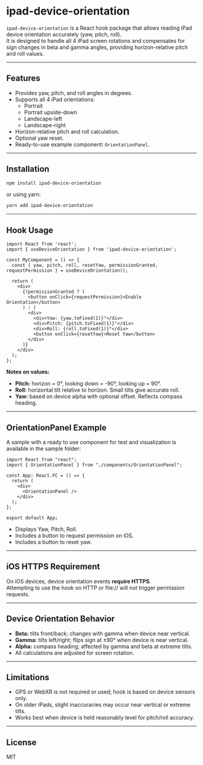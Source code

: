 # ipad-device-orientation

`ipad-device-orientation` is a React hook package that allows reading iPad device orientation accurately (yaw, pitch, roll).  
It is designed to handle all 4 iPad screen rotations and compensates for sign changes in beta and gamma angles, providing horizon-relative pitch and roll values.

---

## Features

- Provides yaw, pitch, and roll angles in degrees.
- Supports all 4 iPad orientations:
    - Portrait
    - Portrait upside-down
    - Landscape-left
    - Landscape-right
- Horizon-relative pitch and roll calculation.
- Optional yaw reset.
- Ready-to-use example component: `OrientationPanel`.

---

## Installation

```bash
npm install ipad-device-orientation
```

or using yarn:

```bash
yarn add ipad-device-orientation
```

---

## Hook Usage

```tsx
import React from 'react';
import { useDeviceOrientation } from 'ipad-device-orientation';

const MyComponent = () => {
  const { yaw, pitch, roll, resetYaw, permissionGranted, requestPermission } = useDeviceOrientation();

  return (
    <div>
      {!permissionGranted ? (
        <button onClick={requestPermission}>Enable Orientation</button>
      ) : (
        <div>
          <div>Yaw: {yaw.toFixed(1)}°</div>
          <div>Pitch: {pitch.toFixed(1)}°</div>
          <div>Roll: {roll.toFixed(1)}°</div>
          <button onClick={resetYaw}>Reset Yaw</button>
        </div>
      )}
    </div>
  );
};
```

**Notes on values:**

- **Pitch:** horizon = 0°, looking down = -90°, looking up = 90°.
- **Roll:** horizontal tilt relative to horizon. Small tilts give accurate roll.
- **Yaw:** based on device alpha with optional offset. Reflects compass heading.

---

## OrientationPanel Example

A sample with a ready to use component for test and visualization is available in the sample folder:

```tsx
import React from "react";
import { OrientationPanel } from "./components/OrientationPanel";

const App: React.FC = () => {
  return (
    <div>
      <OrientationPanel />
    </div>
  );
};

export default App;
```

- Displays Yaw, Pitch, Roll.
- Includes a button to request permission on iOS.
- Includes a button to reset yaw.

---

## iOS HTTPS Requirement

On iOS devices, device orientation events **require HTTPS**.  
Attempting to use the hook on HTTP or file:// will not trigger permission requests.

---

## Device Orientation Behavior

- **Beta:** tilts front/back; changes with gamma when device near vertical.
- **Gamma:** tilts left/right; flips sign at ±90° when device is near vertical.
- **Alpha:** compass heading; affected by gamma and beta at extreme tilts.
- All calculations are adjusted for screen rotation.

---

## Limitations

- GPS or WebXR is not required or used; hook is based on device sensors only.
- On older iPads, slight inaccuracies may occur near vertical or extreme tilts.
- Works best when device is held reasonably level for pitch/roll accuracy.

---

## License

MIT
